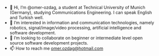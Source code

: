 - 👋 Hi, I’m @omer-ozdag, a student at Technical University of Munich (Germany), studying Communications Engineering. I can speak English and Turkish well.
- 👀 I’m interested in information and communication technologies, namely robotics, signal/image/video processing, artificial intelligence and software development.
- 💞️ I’m looking to collaborate on beginner or intermediate level open source software development projects.
- 📫 How to reach me 
     omer.ozdag@hotmail.com

<!---
omer-ozdag/omer-ozdag is a ✨ special ✨ repository because its `README.md` (this file) appears on your GitHub profile.
You can click the Preview link to take a look at your changes.
--->
